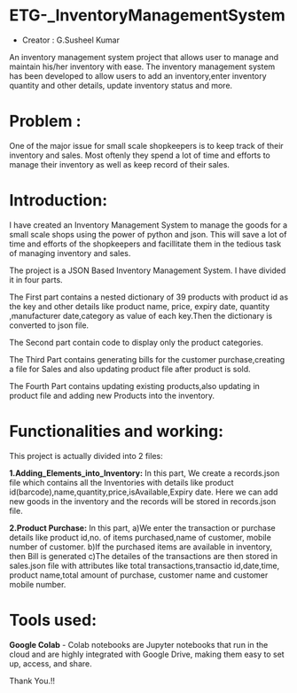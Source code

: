 # ETG-_InventoryManagementSystem
- Creator : G.Susheel Kumar

An inventory management system project that allows user to manage and maintain his/her inventory with ease. The inventory management system has been developed to allow users to add an inventory,enter inventory quantity and other details, update inventory status and more.

# Problem :

One of the major issue for small scale shopkeepers is to keep track of their inventory and sales. Most oftenly they spend a lot of time and efforts to manage their inventory as well as keep record of their sales.

# Introduction:

I have created an Inventory Management System to manage the goods for a small scale shops using the power of python and json. This will save a lot of time and efforts of the shopkeepers and facillitate them in the tedious task of managing inventory and sales.

The project is a JSON Based Inventory Management System. I have divided it in four parts.

  The First part contains a nested dictionary of 39 products with product id as the key and other details like product name, price, expiry date, quantity ,manufacturer date,category as value of each key.Then the dictionary is converted to json file.

  The Second part contain code to display only the product categories.

  The Third Part contains generating bills for the customer purchase,creating a file for Sales and also updating product file after product is sold.

  The Fourth Part contains updating existing products,also updating in product file and adding new Products into the inventory.

# Functionalities and working:

This project is actually divided into 2 files:

<b>1.Adding_Elements_into_Inventory:</b>  In this part, We create a records.json file which contains all the Inventories with details like product id(barcode),name,quantity,price,isAvailable,Expiry date. Here we can add new goods in the inventory and the records will be stored in records.json file.

<b>2.Product Purchase:</b>  In this part, a)We enter the transaction or purchase details like product id,no. of items purchased,name of customer, mobile number of customer. b)If the purchased items are available in inventory, then Bill is generated c)The detailes of the transactions are then stored in sales.json file with attributes like total transactions,transactio id,date,time, product name,total amount of purchase, customer name and customer mobile number.

# Tools used:

<b>Google Colab</b>
          - Colab notebooks are Jupyter notebooks that run in the cloud and are highly integrated with Google Drive, making them easy to set up, access, and share.
          
Thank You.!!





